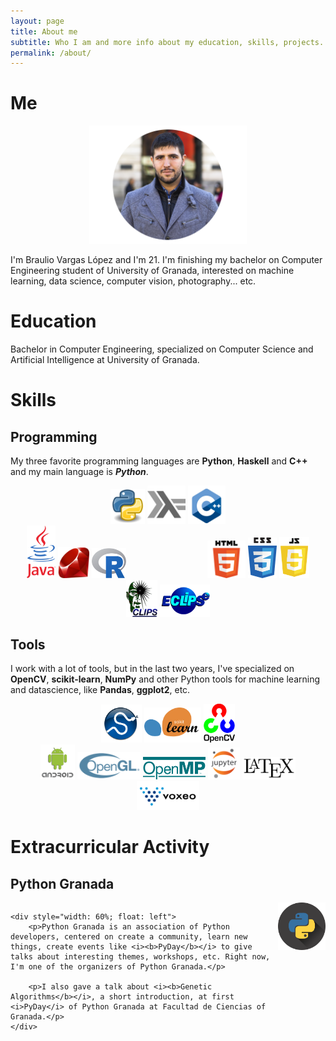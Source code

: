 ```yaml
---
layout: page
title: About me
subtitle: Who I am and more info about my education, skills, projects... 
permalink: /about/
---
```


# Me

<img src="/images/me.png" alt="Braulio Vargas López" style="width: 50%; margin-left: 25%">

I'm Braulio Vargas López and I'm 21. I'm finishing my bachelor on Computer Engineering student of University of Granada, interested on machine learning, data science, computer vision, photography... etc.

# Education

Bachelor in Computer Engineering, specialized on Computer Science and Artificial Intelligence at University of Granada.

# Skills
## Programming
My three favorite programming languages are __Python__, __Haskell__ and __C++__ and my main language is ___Python___.
<div style="text-align: center; width: 100%">
    <img src="/images/python.png" alt="Python" class="language" style="width: 11%;"/>
    <img src="/images/haskell.png" alt="Haskell" class="language" style="width: 12%;"/>
    <img src="/images/cpp.png" alt="C++" class="language" style="width: 12%;"/>
</div>
<div style="text-align: center; width: 100%">
    <div>
        <img src="/images/java.png" alt="Java" class="language" style="width: 9%; text-align: left"/>
        <img src="/images/ruby.png" alt="Ruby" class="language" style="width: 10%; text-align: left"/>
        <img src="/images/Rlogo.png" alt="R" class="language" style="width: 11%; text-align: left; margin-right: 25%"/>
        <img src="/images/HTML5.png" alt="HTML" class="language" style="width: 12%; text-align: right"/>
        <img src="/images/css3-logo.png" alt="CSS" class="language" style="width: 9.2%; text-align: right"/>
        <img src="/images/javascript.png" alt="JavaScript" class="language" style="width: 9.5%; text-align: right"/>
    </div>
</div>
<div style="text-align: center; width: 100%">
    <img src="/images/clips.gif" alt="CLIPS" class="language" style="width: 10%;"/>
    <img src="/images/eclipse.png" alt="ECLiPSe" class="language" style="width: 16%;"/>
</div>

## Tools

I work with a lot of tools, but in the last two years, I've specialized on __OpenCV__, __scikit-learn__, __NumPy__ and other Python tools for machine learning and datascience, like __Pandas__, __ggplot2__, etc.

<div style="text-align: center; width: 100%">
    <img src="/images/scipy.png" alt="SciPy" class="language" style="width: 13%;"/>
    <img src="/images/scikit-learn-logo.png" alt="scikit-learn" class="language" style="width: 18%;"/>
    <img src="/images/opencv.png" alt="C++" class="language" style="width: 10%;"/>
</div>

<div style="text-align: center; width: 100%">
    <div>
        <img src="/images/android-logo.png" alt="Android" class="language" style="width: 11%"/>
        <img src="/images/opengl.png" alt="opengl" class="language" style="width: 20%"/>
        <img src="/images/openmp.gif" alt="openmp" class="language" style="width: 20%;"/>
        <img src="/images/jupyter.png" alt="Jupyter" class="language" style="width: 10%"/>
        <img src="/images/latex.png" alt="LaTeX" class="language" style="width: 17%"/>
        <img src="/images/voxeo.png" alt="Voxeo" class="language" style="width: 20%"/>
    </div>
</div>

# Extracurricular Activity

## Python Granada
<div style="width: 100%; display: inline-block;">
    <a href="https://www.python-granada.es"><img src="/images/python-granada.png" alt="Python Granada" style="width: 15%; float: right"></a>

    <div style="width: 60%; float: left">
        <p>Python Granada is an association of Python developers, centered on create a community, learn new things, create events like <i><b>PyDay</b></i> to give talks about interesting themes, workshops, etc. Right now, I'm one of the organizers of Python Granada.</p>

        <p>I also gave a talk about <i><b>Genetic Algorithms</b></i>, a short introduction, at first <i>PyDay</i> of Python Granada at Facultad de Ciencias of Granada.</p>
    </div>
</div>
